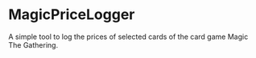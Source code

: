 # MagicPriceLogger
A simple tool to log the prices of selected cards of the card game Magic The Gathering.
